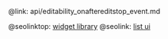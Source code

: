 @link: api/editability_onaftereditstop_event.md

@seolinktop: [widget library](https://webix.com)
@seolink: [list ui](https://webix.com/widget/list/)